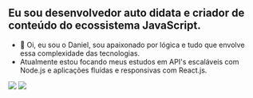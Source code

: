 ## Eu sou desenvolvedor auto didata e criador de conteúdo do ecossistema JavaScript.

- 👋 Oi, eu sou o Daniel, sou apaixonado por lógica e tudo que envolve essa complexidade das tecnologias.
- Atualmente estou focando meus estudos em API's escaláveis com Node.js e aplicações fluídas e responsivas com React.js.

<div>
  <img src="https://github-readme-stats.vercel.app/api?username=oliveiradniel&show_icons=true&theme=dark" />
  <img src="https://github-readme-stats.vercel.app/api/top-langs/?username=oliveiradniel&layout=compact&theme=dark" />
</div>
